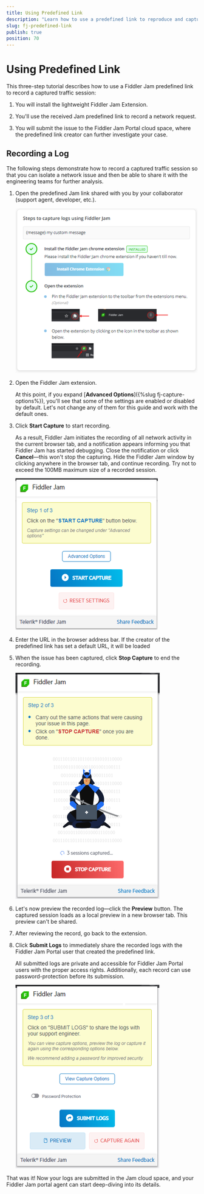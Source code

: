 ```yaml
---
title: Using Predefined Link
description: "Learn how to use a predefined link to reproduce and capture logs with the Fiddler Jam extension easily."
slug: fj-predefined-link
publish: true
position: 70
---
```


# Using Predefined Link

This three-step tutorial describes how to use a Fiddler Jam predefined link to record a captured traffic session:

1. You will install the lightweight Fiddler Jam Extension.

1. You'll use the received Jam predefined link to record a network request.

1. You will submit the issue to the Fiddler Jam Portal cloud space, where the predefined link creator can further investigate your case.  


## Recording a Log

The following steps demonstrate how to record a captured traffic session so that you can isolate a network issue and then be able to share it with the engineering teams for further analysis.  

1. Open the predefined Jam link shared with you by your collaborator (support agent, developer, etc.).

    ![predefined link initial screen](../images/ext/prerecorded/prerecorded-000.png)


1. Open the Fiddler Jam extension.

    At this point, if you expand [**Advanced Options**]({%slug fj-capture-options%}), you'll see that some of the settings are enabled or disabled by default. Let's not change any of them for this guide and work with the default ones.

1. Click **Start Capture** to start recording.

    As a result, Fiddler Jam initiates the recording of all network activity in the current browser tab, and a notification appears informing you that Fiddler Jam has started debugging. Close the notification or click **Cancel**&mdash;this won't stop the capturing. Hide the Fiddler Jam window by clicking anywhere in the browser tab, and continue recording. Try not to exceed the 100MB maximum size of a recorded session.

    ![Start capture](../images/ext/prerecorded/prerecorded-001.png)

1. Enter the URL in the browser address bar. If the creator of the predefined link has set a default URL, it will be loaded

1. When the issue has been captured, click **Stop Capture** to end the recording.

    ![Stop capture](../images/ext/prerecorded/prerecorded-002.png)

1. Let's now preview the recorded log&mdash;click the **Preview** button. The captured session loads as a local preview in a new browser tab. This preview can't be shared.

1. After reviewing the record, go back to the extension.

1. Click **Submit Logs** to immediately share the recorded logs with the Fiddler Jam Portal user that created the predefined link.

    All submitted logs are private and accessible for Fiddler Jam Portal users with the proper access rights. Additionally, each record can use password-protection before its submission.

    ![Suubmit logs](../images/ext/prerecorded/prerecorded-003.png)

That was it! Now your logs are submitted in the Jam cloud space, and your Fiddler Jam portal agent can start deep-diving into its details.